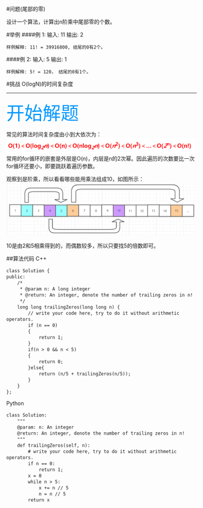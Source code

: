#问题(尾部的零)

设计一个算法，计算出n阶乘中尾部零的个数。

#举例
####例 1:
    输入: 11
	输出: 2
	
	样例解释: 11! = 39916800, 结尾的0有2个。
####例 2:
    输入: 5
	输出: 1
	
	样例解释: 5! = 120， 结尾的0有1个。
#挑战
O(logN)的时间复杂度



******
<font color=#0099ff size=12 face="黑体">开始解题</font>
 
常见的算法时间复杂度由小到大依次为：![img](../img/lintcode/002/002_02.PNG)  
常用的for循环的嵌套是外层是O(n)，内层是n的2次幂。因此遍历的次数要比一次for循环还要小，即要跳跃着遍历参数。

观察到是阶乘，所以看看哪些能用乘法组成10，如图所示：
![img](../img/lintcode/002/002_01.PNG)


10是由2和5相乘得到的，而偶数较多，所以只要找5的倍数即可。


##算法代码
C++
```buildoutcfg
class Solution {
public:
    /*
     * @param n: A long integer
     * @return: An integer, denote the number of trailing zeros in n!
     */
    long long trailingZeros(long long n) {
        // write your code here, try to do it without arithmetic operators.
        if (n == 0)
        {
            return 1;
        }
        if(n > 0 && n < 5)
        {
            return 0;
        }else{
            return (n/5 + trailingZeros(n/5));
        }
    }
};
```
Python

```buildoutcfg
class Solution:
    """
    @param: n: An integer
    @return: An integer, denote the number of trailing zeros in n!
    """
    def trailingZeros(self, n):
        # write your code here, try to do it without arithmetic operators.
        if n == 0:
            return 1;
        x = 0
        while n > 5:
            x += n // 5
            n = n // 5
        return x
```
